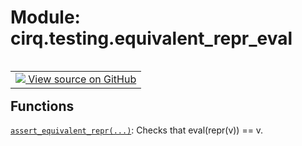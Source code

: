 <div itemscope itemtype="http://developers.google.com/ReferenceObject">
<meta itemprop="name" content="cirq.testing.equivalent_repr_eval" />
<meta itemprop="path" content="Stable" />
</div>

# Module: cirq.testing.equivalent_repr_eval

<!-- Insert buttons and diff -->

<table class="tfo-notebook-buttons tfo-api" align="left">

<td>
  <a target="_blank" href="https://github.com/quantumlib/cirq/tree/master/cirq/testing/equivalent_repr_eval.py">
    <img src="https://www.tensorflow.org/images/GitHub-Mark-32px.png" />
    View source on GitHub
  </a>
</td>
</table>







## Functions

[`assert_equivalent_repr(...)`](../../cirq/testing/assert_equivalent_repr.md): Checks that eval(repr(v)) == v.

